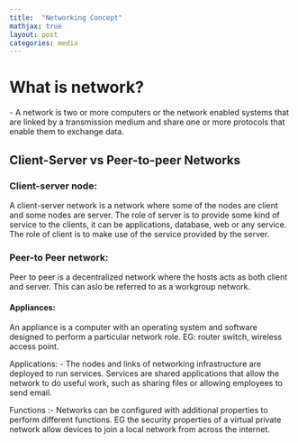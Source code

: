 ```yaml
---
title:  "Networking Concept"
mathjax: true
layout: post
categories: media
---
```

<h1>What is network?</h1>
- A network is two or more computers or the network enabled systems that are linked by a transmission medium and share one or more protocols that enable them to exchange data.

<h2>Client-Server vs Peer-to-peer Networks</h2>

<h3>Client-server node:</h3>

A client-server network is a network where some of the nodes are client and some nodes are server. The role of server is to provide some kind of service to the clients, it can be applications, database, web or any service. The role of client is to make use of the service provided by the server.

<h3>Peer-to Peer network:</h3>

Peer to peer is a decentralized network where the hosts acts as both client and server. This can aslo be referred to as a workgroup network.


<h4>Appliances:</h4>

An appliance is a computer with an operating system and software designed to perform a particular network role. EG: router switch, wireless access point.

Applications: - The nodes and links of networking infrastructure are deployed to run services. Services are shared applications that allow the network to do useful work, such as sharing files or allowing employees to send email.

Functions :-  Networks can be configured with additional properties to perform different functions. EG the security properties of a virtual private network allow devices to join a local network from across the internet.

